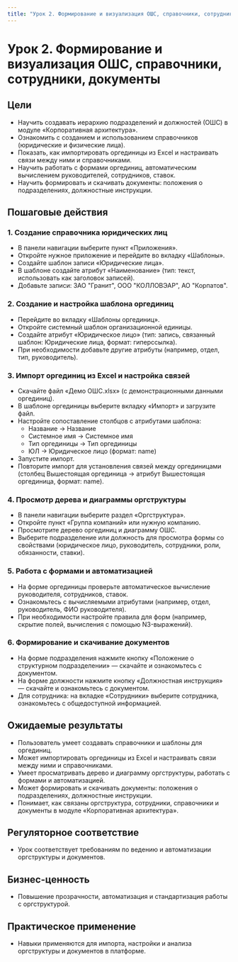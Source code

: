 ```yaml
---
title: "Урок 2. Формирование и визуализация ОШС, справочники, сотрудники, документы"
---
```


# Урок 2. Формирование и визуализация ОШС, справочники, сотрудники, документы

## Цели
- Научить создавать иерархию подразделений и должностей (ОШС) в модуле «Корпоративная архитектура».
- Ознакомить с созданием и использованием справочников (юридические и физические лица).
- Показать, как импортировать оргединицы из Excel и настраивать связи между ними и справочниками.
- Научить работать с формами оргединиц, автоматическим вычислением руководителей, сотрудников, ставок.
- Научить формировать и скачивать документы: положения о подразделениях, должностные инструкции.

## Пошаговые действия

### 1. Создание справочника юридических лиц
- В панели навигации выберите пункт «Приложения».
- Откройте нужное приложение и перейдите во вкладку «Шаблоны».
- Создайте шаблон записи «Юридические лица».
- В шаблоне создайте атрибут «Наименование» (тип: текст, использовать как заголовок записей).
- Добавьте записи: ЗАО "Гранит", ООО "КОЛЛОВЭАР", АО "Корпатов".

### 2. Создание и настройка шаблона оргединиц
- Перейдите во вкладку «Шаблоны оргединиц».
- Откройте системный шаблон организационной единицы.
- Создайте атрибут «Юридическое лицо» (тип: запись, связанный шаблон: Юридические лица, формат: гиперссылка).
- При необходимости добавьте другие атрибуты (например, отдел, тип, руководитель).

### 3. Импорт оргединиц из Excel и настройка связей
- Скачайте файл «Демо ОШС.xlsx» (с демонстрационными данными оргединиц).
- В шаблоне оргединицы выберите вкладку «Импорт» и загрузите файл.
- Настройте сопоставление столбцов с атрибутами шаблона:
    - Название → Название
    - Системное имя → Системное имя
    - Тип оргединицы → Тип оргединицы
    - ЮЛ → Юридическое лицо (формат: name)
- Запустите импорт.
- Повторите импорт для установления связей между оргединицами (столбец Вышестоящая оргединица → атрибут Вышестоящая оргединица, формат: name).

### 4. Просмотр дерева и диаграммы оргструктуры
- В панели навигации выберите раздел «Оргструктура».
- Откройте пункт «Группа компаний» или нужную компанию.
- Просмотрите дерево оргединиц и диаграмму ОШС.
- Выберите подразделение или должность для просмотра формы со свойствами (юридическое лицо, руководитель, сотрудники, роли, обязанности, ставки).

### 5. Работа с формами и автоматизацией
- На форме оргединицы проверьте автоматическое вычисление руководителя, сотрудников, ставок.
- Ознакомьтесь с вычисляемыми атрибутами (например, отдел, руководитель, ФИО руководителя).
- При необходимости настройте правила для форм (например, скрытие полей, вычисления с помощью N3-выражений).

### 6. Формирование и скачивание документов
- На форме подразделения нажмите кнопку «Положение о структурном подразделении» — скачайте и ознакомьтесь с документом.
- На форме должности нажмите кнопку «Должностная инструкция» — скачайте и ознакомьтесь с документом.
- Для сотрудника: на вкладке «Сотрудники» выберите сотрудника, ознакомьтесь с общедоступной информацией.

## Ожидаемые результаты
- Пользователь умеет создавать справочники и шаблоны для оргединиц.
- Может импортировать оргединицы из Excel и настраивать связи между ними и справочниками.
- Умеет просматривать дерево и диаграмму оргструктуры, работать с формами и автоматизацией.
- Может формировать и скачивать документы: положения о подразделениях, должностные инструкции.
- Понимает, как связаны оргструктура, сотрудники, справочники и документы в модуле «Корпоративная архитектура». 

## Регуляторное соответствие
- Урок соответствует требованиям по ведению и автоматизации оргструктуры и документов.

## Бизнес-ценность
- Повышение прозрачности, автоматизация и стандартизация работы с оргструктурой.

## Практическое применение
- Навыки применяются для импорта, настройки и анализа оргструктуры и документов в платформе. 